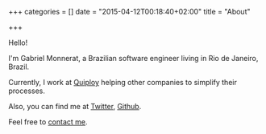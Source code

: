 +++
categories = []
date = "2015-04-12T00:18:40+02:00"
title = "About"

+++

Hello!

I&#39;m Gabriel Monnerat, a Brazilian software engineer living in Rio de Janeiro, Brazil.

Currently, I work at [Quiploy](http://www.quiploy.com) helping other companies to simplify their processes.

Also, you can find me at [Twitter](http://www.twitter.com/gmonnerat), [Github](http://www.github.com/gmonnerat).

Feel free to [contact me](mailto:contato@quiploy.com).
